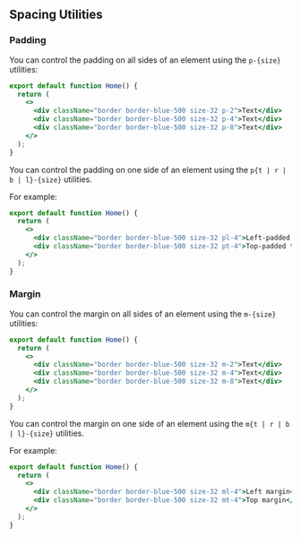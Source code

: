## Spacing Utilities

### Padding

You can control the padding on all sides of an element using the `p-{size}` utilities:

```jsx
export default function Home() {
  return (
    <>
      <div className="border border-blue-500 size-32 p-2">Text</div>
      <div className="border border-blue-500 size-32 p-4">Text</div>
      <div className="border border-blue-500 size-32 p-8">Text</div>
    </>
  );
}
```

You can control the padding on one side of an element using the `p{t | r | b | l}-{size}` utilities.

For example:

```jsx
export default function Home() {
  return (
    <>
      <div className="border border-blue-500 size-32 pl-4">Left-padded text</div>
      <div className="border border-blue-500 size-32 pt-4">Top-padded text</div>
    </>
  );
}
```

### Margin

You can control the margin on all sides of an element using the `m-{size}` utilities:

```jsx
export default function Home() {
  return (
    <>
      <div className="border border-blue-500 size-32 m-2">Text</div>
      <div className="border border-blue-500 size-32 m-4">Text</div>
      <div className="border border-blue-500 size-32 m-8">Text</div>
    </>
  );
}
```

You can control the margin on one side of an element using the `m{t | r | b | l}-{size}` utilities.

For example:

```jsx
export default function Home() {
  return (
    <>
      <div className="border border-blue-500 size-32 ml-4">Left margin</div>
      <div className="border border-blue-500 size-32 mt-4">Top margin</div>
    </>
  );
}
```
